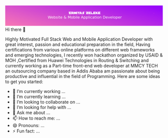 ![Header](https://github.com/ermi2021/ermi2021/blob/main/giphy%20(2)%20(3).gif)
 Hi there 👋


Highly Motivated Full Stack Web and Mobile Application Developer with great interest, passion and educational preparation in the field, Having certifications from various online platforms on different web frameworks and emerging technologies, I recently won hackathon organized by USAID & MOH ,Certified from Huawei Technologies in Routing & Switching and currently working as a Part-time front-end web developer at MMCY TECH an outsourcing company based in Addis Ababa am passionate about being productive and influential in the field of Programming.
Here are some ideas to get you started:

- 🔭 I’m currently working ... 
- 🌱 I’m currently learning ...
- 👯 I’m looking to collaborate on ...
- 🤔 I’m looking for help with ...
- 💬 Ask me about ...
- 📫 How to reach me: ...
- 😄 Pronouns: ...
- ⚡ Fun fact: ...



